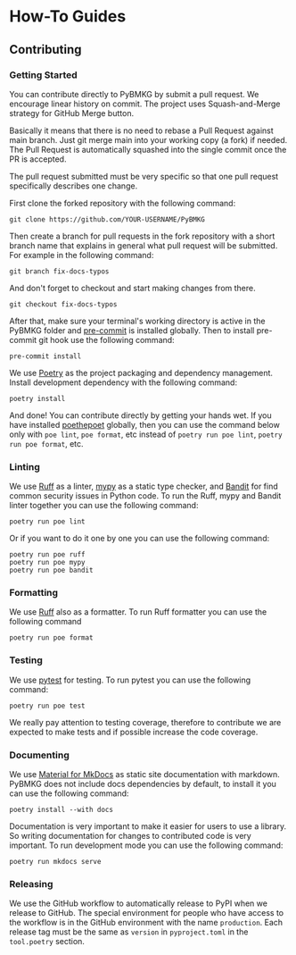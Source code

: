 # How-To Guides

## Contributing

### Getting Started

You can contribute directly to PyBMKG by submit a pull
request. We encourage linear history on commit. The
project uses Squash-and-Merge strategy for GitHub Merge
button.

Basically it means that there is no need to rebase a Pull
Request against main branch. Just git merge main into your
working copy (a fork) if needed. The Pull Request is
automatically squashed into the single commit once the PR
is accepted.

The pull request submitted must be very specific so that
one pull request specifically describes one change.

First clone the forked repository with the
following command:

```console
git clone https://github.com/YOUR-USERNAME/PyBMKG
```

Then create a branch for pull requests in the fork
repository with a short branch name that explains in
general what pull request will be submitted. For
example in the following command:

```console
git branch fix-docs-typos
```

And don't forget to checkout and start making changes
from there.

```console
git checkout fix-docs-typos
```

After that, make sure your terminal's working directory
is active in the PyBMKG folder and [pre-commit](https://pre-commit.com/)
is installed globally. Then to install pre-commit git
hook use the following command:

```console
pre-commit install
```

We use [Poetry](https://python-poetry.org/) as the project
packaging and dependency management. Install development
dependency with the following command:

```console
poetry install
```

And done! You can contribute directly by getting your hands wet.
If you have installed [poethepoet](https://poethepoet.natn.io/index.html)
globally, then you can use the command below only with `poe lint`,
`poe format`, etc instead of `poetry run poe lint`,
`poetry run poe format`, etc.

### Linting

We use [Ruff](https://docs.astral.sh/ruff/) as a linter,
[mypy](https://mypy.readthedocs.io/en/stable/) as a static type
checker, and [Bandit](https://bandit.readthedocs.io/en/latest/)
for find common security issues in Python code. To run the Ruff,
mypy and Bandit linter together you can use the following command:

```console
poetry run poe lint
```

Or if you want to do it one by one you can use the following command:

```console
poetry run poe ruff
poetry run poe mypy
poetry run poe bandit
```

### Formatting

We use [Ruff](https://docs.astral.sh/ruff/) also as a formatter.
To run Ruff formatter you can use the following command

```console
poetry run poe format
```

### Testing

We use [pytest](https://docs.pytest.org/en/stable/) for testing.
To run pytest you can use the following command:

```console
poetry run poe test
```

We really pay attention to testing coverage, therefore to
contribute we are expected to make tests and if possible increase
the code coverage.

### Documenting

We use [Material for MkDocs](https://squidfunk.github.io/mkdocs-material/)
as static site documentation with markdown. PyBMKG does not include
docs dependencies by default, to install it you can use the
following command:

```console
poetry install --with docs
```

Documentation is very important to make it easier for users to use
a library. So writing documentation for changes to contributed code
is very important. To run development mode you can use the following
command:

```console
poetry run mkdocs serve
```

### Releasing

We use the GitHub workflow to automatically release to PyPI when we
release to GitHub. The special environment for people who have access
to the workflow is in the GitHub environment with the name `production`.
Each release tag must be the same as `version` in `pyproject.toml` in
the `tool.poetry` section.

